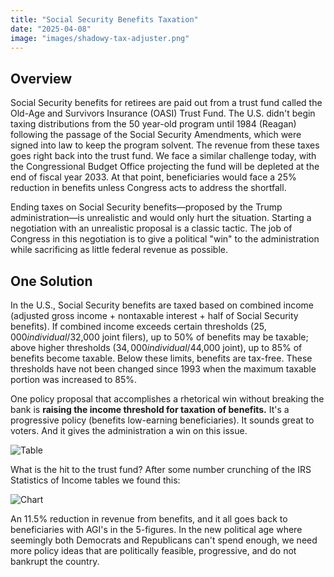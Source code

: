 ```yaml
---
title: "Social Security Benefits Taxation"
date: "2025-04-08"
image: "images/shadowy-tax-adjuster.png"
---
```


## Overview
Social Security benefits for retirees are paid out from a trust fund called the Old-Age and Survivors Insurance (OASI) Trust Fund. The U.S. didn't begin taxing distributions from the 50 year-old program until 1984 (Reagan) following the passage of the Social Security Amendments, which were signed into law to keep the program solvent. The revenue from these taxes goes right back into the trust fund. We face a similar challenge today, with the Congressional Budget Office projecting the fund will be depleted at the end of fiscal year 2033. At that point, beneficiaries would face a 25% reduction in benefits unless Congress acts to address the shortfall.

Ending taxes on Social Security benefits—proposed by the Trump administration—is unrealistic and would only hurt the situation. Starting a negotiation with an unrealistic proposal is a classic tactic. The job of Congress in this negotiation is to give a political "win" to the administration while sacrificing as little federal revenue as possible.

## One Solution
In the U.S., Social Security benefits are taxed based on combined income (adjusted gross income + nontaxable interest + half of Social Security benefits). If combined income exceeds certain thresholds ($25,000 individual/$32,000 joint filers), up to 50% of benefits may be taxable; above higher thresholds ($34,000 individual/$44,000 joint), up to 85% of benefits become taxable. Below these limits, benefits are tax-free. These thresholds have not been changed since 1993 when the maximum taxable portion was increased to 85%. 

One policy proposal that accomplishes a rhetorical win without breaking the bank is **raising the income threshold for taxation of benefits.** It's a progressive policy (benefits low-earning beneficiaries). It sounds great to voters. And it gives the administration a win on this issue.

![Table](/blog_posts/taxes/images/changing-thresholds-table.png)

What is the hit to the trust fund? After some number crunching of the IRS Statistics of Income tables we found this:

![Chart](/blog_posts/taxes/images/changing-thresholds-chart.png)

An 11.5% reduction in revenue from benefits, and it all goes back to beneficiaries with AGI's in the 5-figures. In the new political age where seemingly both Democrats and Republicans can't spend enough, we need more policy ideas that are politically feasible, progressive, and do not bankrupt the country.